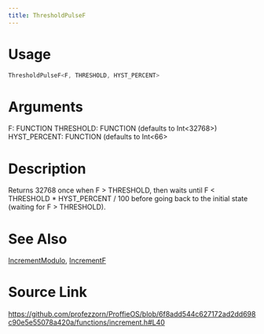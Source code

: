 ```yaml
---
title: ThresholdPulseF
---
```


# Usage
```cpp
ThresholdPulseF<F, THRESHOLD, HYST_PERCENT>
```

# Arguments
F: FUNCTION
THRESHOLD: FUNCTION (defaults to Int<32768>)
HYST_PERCENT: FUNCTION (defaults to Int<66>

# Description
Returns 32768 once when F > THRESHOLD, then waits until
F < THRESHOLD * HYST_PERCENT / 100 before going back
to the initial state (waiting for F > THRESHOLD).

# See Also
[IncrementModulo](/config/functions/IncrementModulo.html), [IncrementF](/config/functions/IncrementF.html)

# Source Link
https://github.com/profezzorn/ProffieOS/blob/6f8add544c627172ad2dd698c90e5e55078a420a/functions/increment.h#L40
